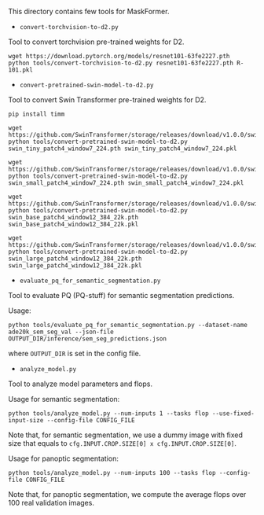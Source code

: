 This directory contains few tools for MaskFormer.

* `convert-torchvision-to-d2.py`

Tool to convert torchvision pre-trained weights for D2.

```
wget https://download.pytorch.org/models/resnet101-63fe2227.pth
python tools/convert-torchvision-to-d2.py resnet101-63fe2227.pth R-101.pkl
```

* `convert-pretrained-swin-model-to-d2.py`

Tool to convert Swin Transformer pre-trained weights for D2.

```
pip install timm

wget https://github.com/SwinTransformer/storage/releases/download/v1.0.0/swin_tiny_patch4_window7_224.pth
python tools/convert-pretrained-swin-model-to-d2.py swin_tiny_patch4_window7_224.pth swin_tiny_patch4_window7_224.pkl

wget https://github.com/SwinTransformer/storage/releases/download/v1.0.0/swin_small_patch4_window7_224.pth
python tools/convert-pretrained-swin-model-to-d2.py swin_small_patch4_window7_224.pth swin_small_patch4_window7_224.pkl

wget https://github.com/SwinTransformer/storage/releases/download/v1.0.0/swin_base_patch4_window12_384_22k.pth
python tools/convert-pretrained-swin-model-to-d2.py swin_base_patch4_window12_384_22k.pth swin_base_patch4_window12_384_22k.pkl

wget https://github.com/SwinTransformer/storage/releases/download/v1.0.0/swin_large_patch4_window12_384_22k.pth
python tools/convert-pretrained-swin-model-to-d2.py swin_large_patch4_window12_384_22k.pth swin_large_patch4_window12_384_22k.pkl
```

* `evaluate_pq_for_semantic_segmentation.py`

Tool to evaluate PQ (PQ-stuff) for semantic segmentation predictions.

Usage:

```
python tools/evaluate_pq_for_semantic_segmentation.py --dataset-name ade20k_sem_seg_val --json-file OUTPUT_DIR/inference/sem_seg_predictions.json
```

where `OUTPUT_DIR` is set in the config file.

* `analyze_model.py`

Tool to analyze model parameters and flops.

Usage for semantic segmentation:

```
python tools/analyze_model.py --num-inputs 1 --tasks flop --use-fixed-input-size --config-file CONFIG_FILE
```

Note that, for semantic segmentation, we use a dummy image with fixed size that equals to `cfg.INPUT.CROP.SIZE[0] x cfg.INPUT.CROP.SIZE[0]`.

Usage for panoptic segmentation:

```
python tools/analyze_model.py --num-inputs 100 --tasks flop --config-file CONFIG_FILE
```

Note that, for panoptic segmentation, we compute the average flops over 100 real validation images.

